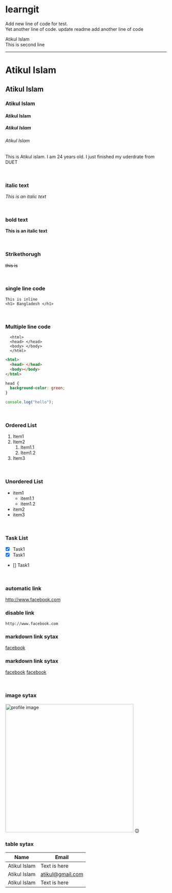 # learngit
Add new line of code for test.
<br>
Yet another line of code.
update readme
add another line of code
<!--markdown tutorial-->

Atikul Islam<br/>
This is second line

---

# Atikul Islam

## Atikul Islam

### Atikul Islam

#### Atikul Islam

##### Atikul Islam

###### Atikul Islam

<p>This is Atikul islam. I am 24 years old. I just finished my uderdrate from DUET</p>

<br/>

### italic text

_This is an italic text_

<br/>

### bold text

**This is an italic text**

<br/>

### Strikethorugh

~~this is~~

<br/>

### single line code

`This is inline`  
`<h1> Bangladesh </h1>`

<br/>

### Multiple line code

```
  <html>
  <head> </head>
  <body> </body>
  </html>
```

```html
<html>
  <head> </head>
  <body></body>
</html>
```

```css
head {
  background-color: green;
}
```

```javascript
console.log("hello");
```

<br/>

### Ordered List

1. Item1
2. Item2
   1. Item1.1
   2. Item1.2
3. Item3

<br/>

### Unordered List

- item1
  - item1.1
  - item1.2
- item2
- item3

<br/>

### Task List

- [x] Task1
- [x] Task1
- [] Task1

<br/>

### automatic link

http://www.facebook.com

### disable link

`http://www.facebook.com`

### markdown link sytax

[facebook](http://www.facebook.com)

### markdown link sytax

[facebook][websitelink]
[facebook][facebooklink]

<br/>

### image sytax

<!-- ![profile](./images/me.jpg) -->
<img src="./images/me.JPG" width="400" title="profile image"/>
😊

<br/>

### table sytax

| Name         | Email                  |
| ------------ | ---------------------- |
| Atikul Islam | Text is here           |
| Atikul Islam | atikul@gmail.com |
| Atikul Islam | Text is here           |

<!-- all link is here -->

[websitelink]: http://www.google.com.com
[facebooklink]: https://www.facebook.com/atikul









